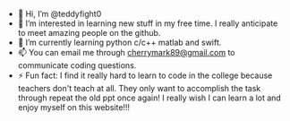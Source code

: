 - 👋 Hi, I’m @teddyfight0
- 👀 I’m interested in learning new stuff in my free time. I really anticipate to meet amazing people on the github.
- 🌱 I’m currently learning python c/c++ matlab and swift.
- 📫 You can email me through cherrymark89@gmail.com to communicate coding questions.
- ⚡ Fun fact: I find  it really hard to learn to code in the college because teachers don't teach at all. They only want to accomplish the task through repeat the old ppt once again!
I really wish I can learn a lot and enjoy myself on this website!!!

